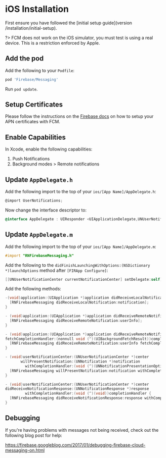 # iOS Installation

First ensure you have followed the [initial setup guide](version /installation/initial-setup).

?> FCM does not work on the iOS simulator, you must test is using a real device. This is a restriction enforced by Apple.

## Add the pod

Add the following to your `Podfile`:

```ruby
pod 'Firebase/Messaging'
```

Run `pod update`.

## Setup Certificates

Please follow the instructions on the [Firebase docs](https://firebase.google.com/docs/cloud-messaging/ios/certs) on how to setup your APN certificates with FCM.

## Enable Capabilities

In Xcode, enable the following capabilities:

1) Push Notifications
2) Background modes > Remote notifications

## Update `AppDelegate.h`

Add the following import to the top of your `ios/[App Name]/AppDelegate.h`:

```objectivec
@import UserNotifications;
```

Now change the interface descriptor to:

```objectivec
@interface AppDelegate : UIResponder <UIApplicationDelegate,UNUserNotificationCenterDelegate>
```

## Update `AppDelegate.m`

Add the following import to the top of your `ios/[App Name]/AppDelegate.m`:

```objectivec
#import "RNFirebaseMessaging.h"
```

Add the following to the `didFinishLaunchingWithOptions:(NSDictionary *)launchOptions` method after `[FIRApp Configure]`:

```objectivec
[[UNUserNotificationCenter currentNotificationCenter] setDelegate:self];
```

Add the following methods:

```objectivec
-(void)application:(UIApplication *)application didReceiveLocalNotification:(UILocalNotification *)notification {
  [RNFirebaseMessaging didReceiveLocalNotification:notification];
}

- (void)application:(UIApplication *)application didReceiveRemoteNotification:(nonnull NSDictionary *)userInfo {
  [RNFirebaseMessaging didReceiveRemoteNotification:userInfo];
}

- (void)application:(UIApplication *)application didReceiveRemoteNotification:(nonnull NSDictionary *)userInfo
fetchCompletionHandler:(nonnull void (^)(UIBackgroundFetchResult))completionHandler{
  [RNFirebaseMessaging didReceiveRemoteNotification:userInfo fetchCompletionHandler:completionHandler];
}

- (void)userNotificationCenter:(UNUserNotificationCenter *)center
       willPresentNotification:(UNNotification *)notification
         withCompletionHandler:(void (^)(UNNotificationPresentationOptions))completionHandler {
  [RNFirebaseMessaging willPresentNotification:notification withCompletionHandler:completionHandler];
}

- (void)userNotificationCenter:(UNUserNotificationCenter *)center
didReceiveNotificationResponse:(UNNotificationResponse *)response
         withCompletionHandler:(void (^)(void))completionHandler {
  [RNFirebaseMessaging didReceiveNotificationResponse:response withCompletionHandler:completionHandler];
}
```

## Debugging

If you're having problems with messages not being received, check out the following blog post for help:

https://firebase.googleblog.com/2017/01/debugging-firebase-cloud-messaging-on.html
